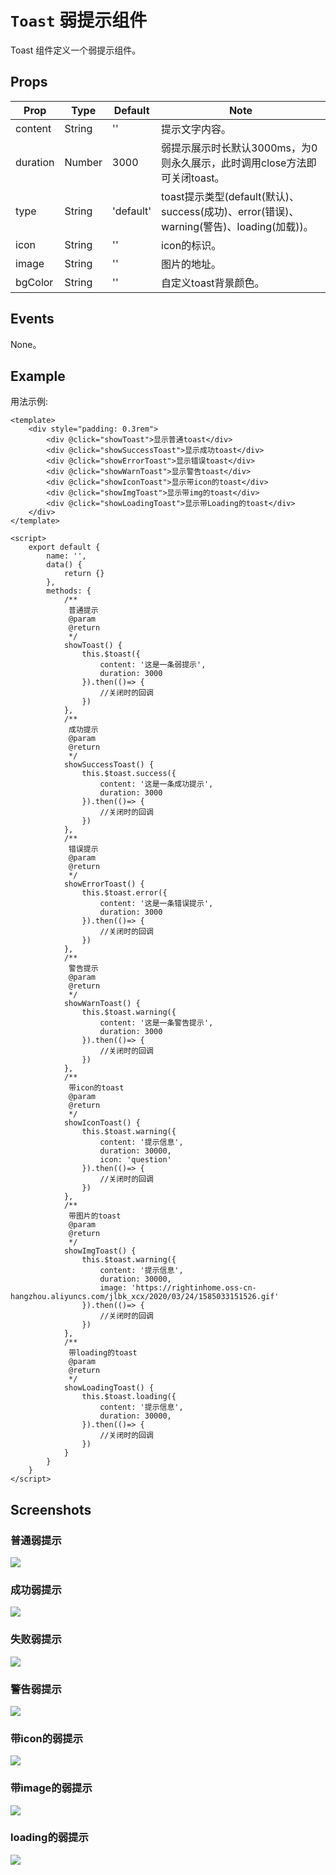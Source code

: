 # `Toast` 弱提示组件
Toast 组件定义一个弱提示组件。

## Props
| Prop | Type | Default | Note |
|---|---|---|---|
| content | String | '' | 提示文字内容。
| duration | Number | 3000 | 弱提示展示时长默认3000ms，为0则永久展示，此时调用close方法即可关闭toast。
| type | String | 'default' | toast提示类型(default(默认)、success(成功)、error(错误)、warning(警告)、loading(加载))。
| icon | String | '' | icon的标识。
| image | String | '' | 图片的地址。
| bgColor | String | '' | 自定义toast背景颜色。

## Events
  None。

<!--
## Methods
None.

## Static Props
None.

## Static Methods
None.
-->



## Example
用法示例:
```
<template>
    <div style="padding: 0.3rem">
        <div @click="showToast">显示普通toast</div>
        <div @click="showSuccessToast">显示成功toast</div>
        <div @click="showErrorToast">显示错误toast</div>
        <div @click="showWarnToast">显示警告toast</div>
        <div @click="showIconToast">显示带icon的toast</div>
        <div @click="showImgToast">显示带img的toast</div>
        <div @click="showLoadingToast">显示带Loading的toast</div>
    </div>
</template>

<script>
    export default {
        name: '',
        data() {
            return {}
        },
        methods: {
            /**
             普通提示
             @param
             @return
             */
            showToast() {
                this.$toast({
                    content: '这是一条弱提示',
                    duration: 3000
                }).then(()=> {
                    //关闭时的回调
                })
            },
            /**
             成功提示
             @param
             @return
             */
            showSuccessToast() {
                this.$toast.success({
                    content: '这是一条成功提示',
                    duration: 3000
                }).then(()=> {
                    //关闭时的回调
                })
            },
            /**
             错误提示
             @param
             @return
             */
            showErrorToast() {
                this.$toast.error({
                    content: '这是一条错误提示',
                    duration: 3000
                }).then(()=> {
                    //关闭时的回调
                })
            },
            /**
             警告提示
             @param
             @return
             */
            showWarnToast() {
                this.$toast.warning({
                    content: '这是一条警告提示',
                    duration: 3000
                }).then(()=> {
                    //关闭时的回调
                })
            },
            /**
             带icon的toast
             @param
             @return
             */
            showIconToast() {
                this.$toast.warning({
                    content: '提示信息',
                    duration: 30000,
                    icon: 'question'
                }).then(()=> {
                    //关闭时的回调
                })
            },
            /**
             带图片的toast
             @param
             @return
             */
            showImgToast() {
                this.$toast.warning({
                    content: '提示信息',
                    duration: 30000,
                    image: 'https://rightinhome.oss-cn-hangzhou.aliyuncs.com/jlbk_xcx/2020/03/24/1585033151526.gif'
                }).then(()=> {
                    //关闭时的回调
                })
            },
            /**
             带loading的toast
             @param
             @return
             */
            showLoadingToast() {
                this.$toast.loading({
                    content: '提示信息',
                    duration: 30000,
                }).then(()=> {
                    //关闭时的回调
                })
            }
        }
    }
</script>

```

## Screenshots
### 普通弱提示
![](https://rightinhome.oss-cn-hangzhou.aliyuncs.com/jlbk_xcx/2020/08/07/1596778538083.gif)
### 成功弱提示
![](https://rightinhome.oss-cn-hangzhou.aliyuncs.com/jlbk_xcx/2020/08/07/1596778659214.gif)
### 失败弱提示
![](https://rightinhome.oss-cn-hangzhou.aliyuncs.com/jlbk_xcx/2020/08/07/1596778680695.gif)
### 警告弱提示
![](https://rightinhome.oss-cn-hangzhou.aliyuncs.com/jlbk_xcx/2020/08/07/1596778700593.gif)
### 带icon的弱提示
![](https://rightinhome.oss-cn-hangzhou.aliyuncs.com/jlbk_xcx/2020/08/07/1596778722962.gif)
### 带image的弱提示
![](https://rightinhome.oss-cn-hangzhou.aliyuncs.com/jlbk_xcx/2020/08/07/1596778751198.gif)
### loading的弱提示
![](https://rightinhome.oss-cn-hangzhou.aliyuncs.com/jlbk_xcx/2020/08/07/1596778770865.gif)


